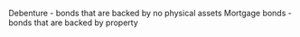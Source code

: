 Debenture - bonds that are backed by no physical assets
Mortgage bonds - bonds that are backed by property
